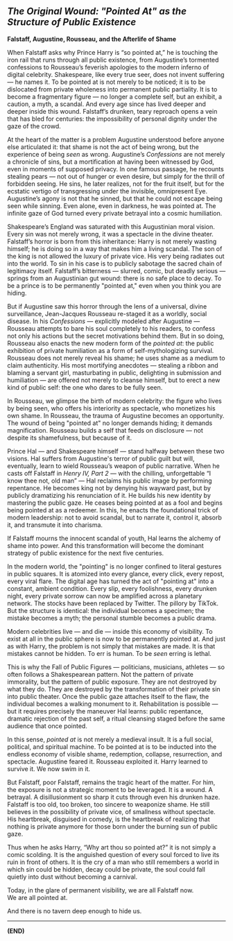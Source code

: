 
## *The Original Wound: "Pointed At" as the Structure of Public Existence*  
**Falstaff, Augustine, Rousseau, and the Afterlife of Shame**

When Falstaff asks why Prince Harry is “so pointed at,” he is touching the iron rail that runs through all public existence, from Augustine’s tormented confessions to Rousseau’s feverish apologies to the modern inferno of digital celebrity. Shakespeare, like every true seer, does not invent suffering — he names it. To be pointed at is not merely to be noticed; it is to be dislocated from private wholeness into permanent public partiality. It is to become a fragmentary figure — no longer a complete self, but an exhibit, a caution, a myth, a scandal. And every age since has lived deeper and deeper inside this wound. Falstaff’s drunken, teary reproach opens a vein that has bled for centuries: the impossibility of personal dignity under the gaze of the crowd.

At the heart of the matter is a problem Augustine understood before anyone else articulated it: that shame is not the act of being wrong, but the experience of being *seen* as wrong. Augustine’s *Confessions* are not merely a chronicle of sins, but a mortification at having been witnessed by God, even in moments of supposed privacy. In one famous passage, he recounts stealing pears — not out of hunger or even desire, but simply for the thrill of forbidden seeing. He sins, he later realizes, not for the fruit itself, but for the ecstatic vertigo of transgressing under the invisible, omnipresent Eye. Augustine’s agony is not that he sinned, but that he could not escape being seen while sinning. Even alone, even in darkness, he was pointed at. The infinite gaze of God turned every private betrayal into a cosmic humiliation.

Shakespeare’s England was saturated with this Augustinian moral vision. Every sin was not merely wrong, it was a spectacle in the divine theater. Falstaff’s horror is born from this inheritance: Harry is not merely wasting himself; he is doing so in a way that makes him a living scandal. The son of the king is not allowed the luxury of private vice. His very being radiates out into the world. To sin in his case is to publicly sabotage the sacred chain of legitimacy itself. Falstaff’s bitterness — slurred, comic, but deadly serious — springs from an Augustinian gut wound: there is no safe place to decay. To be a prince is to be permanently "pointed at," even when you think you are hiding.

But if Augustine saw this horror through the lens of a universal, divine surveillance, Jean-Jacques Rousseau re-staged it as a worldly, social disease. In his *Confessions* — explicitly modeled after Augustine — Rousseau attempts to bare his soul completely to his readers, to confess not only his actions but the secret motivations behind them. But in so doing, Rousseau also enacts the new modern form of the *pointed at*: the public exhibition of private humiliation as a form of self-mythologizing survival. Rousseau does not merely reveal his shame; he uses shame as a medium to claim authenticity. His most mortifying anecdotes — stealing a ribbon and blaming a servant girl, masturbating in public, delighting in submission and humiliation — are offered not merely to cleanse himself, but to erect a new kind of public self: the one who dares to be fully seen.

In Rousseau, we glimpse the birth of modern celebrity: the figure who lives by being seen, who offers his interiority as spectacle, who monetizes his own shame. In Rousseau, the trauma of Augustine becomes an opportunity. The wound of being "pointed at" no longer demands hiding; it demands magnification. Rousseau builds a self that feeds on disclosure — not despite its shamefulness, but because of it.

Prince Hal — and Shakespeare himself — stand halfway between these two visions. Hal suffers from Augustine's terror of public guilt but will, eventually, learn to wield Rousseau’s weapon of public narrative. When he casts off Falstaff in *Henry IV, Part 2* — with the chilling, unforgettable “I know thee not, old man” — Hal reclaims his public image by performing repentance. He becomes king not by denying his wayward past, but by publicly dramatizing his renunciation of it. He builds his new identity by mastering the public gaze. He ceases being pointed at as a fool and begins being pointed at as a redeemer. In this, he enacts the foundational trick of modern leadership: not to avoid scandal, but to narrate it, control it, absorb it, and transmute it into charisma.

If Falstaff mourns the innocent scandal of youth, Hal learns the alchemy of shame into power. And this transformation will become the dominant strategy of public existence for the next five centuries.

In the modern world, the "pointing" is no longer confined to literal gestures in public squares. It is atomized into every glance, every click, every repost, every viral flare. The digital age has turned the act of "pointing at" into a constant, ambient condition. Every slip, every foolishness, every drunken night, every private sorrow can now be amplified across a planetary network. The stocks have been replaced by Twitter. The pillory by TikTok. But the structure is identical: the individual becomes a specimen; the mistake becomes a myth; the personal stumble becomes a public drama. 

Modern celebrities live — and die — inside this economy of visibility. To exist at all in the public sphere is now to be permanently pointed at. And just as with Harry, the problem is not simply that mistakes are made. It is that mistakes cannot be hidden. To err is human. To be *seen* erring is lethal.

This is why the Fall of Public Figures — politicians, musicians, athletes — so often follows a Shakespearean pattern. Not the pattern of private immorality, but the pattern of public exposure. They are not destroyed by what they do. They are destroyed by the transformation of their private sin into public theater. Once the public gaze attaches itself to the flaw, the individual becomes a walking monument to it. Rehabilitation is possible — but it requires precisely the maneuver Hal learns: public repentance, dramatic rejection of the past self, a ritual cleansing staged before the same audience that once pointed.

In this sense, *pointed at* is not merely a medieval insult. It is a full social, political, and spiritual machine. To be pointed at is to be inducted into the endless economy of visible shame, redemption, collapse, resurrection, and spectacle. Augustine feared it. Rousseau exploited it. Harry learned to survive it. We now swim in it.

But Falstaff, poor Falstaff, remains the tragic heart of the matter. For him, the exposure is not a strategic moment to be leveraged. It is a wound. A betrayal. A disillusionment so sharp it cuts through even his drunken haze. Falstaff is too old, too broken, too sincere to weaponize shame. He still believes in the possibility of private vice, of smallness without spectacle. His heartbreak, disguised in comedy, is the heartbreak of realizing that nothing is private anymore for those born under the burning sun of public gaze.

Thus when he asks Harry, “Why art thou so pointed at?” it is not simply a comic scolding. It is the anguished question of every soul forced to live its ruin in front of others. It is the cry of a man who still remembers a world in which sin could be hidden, decay could be private, the soul could fall quietly into dust without becoming a carnival.

Today, in the glare of permanent visibility, we are all Falstaff now.  
We are all pointed at.

And there is no tavern deep enough to hide us.

---

**(END)**

 
